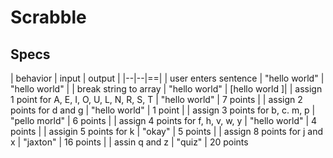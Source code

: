 # Scrabble
 
 ## Specs

 | behavior | input | output |
 |--|--|==|
 | user enters sentence | "hello world" | "hello world" |
 | break string to array | "hello world" | [hello world ]|
 | assign 1 point for A, E, I, O, U, L, N, R, S, T  | "hello world" | 7 points |
 | assign 2 points for d and g |  "hello world" | 1 point |
 | assign 3 points for b, c. m, p | "pello morld" | 6 points |
 | assign 4 points for f, h, v, w, y | "hello world" |  4 points |
 | assigin 5 points for k | "okay" | 5 points | 
 | assign 8 points for j and x | "jaxton" | 16 points |
 | assin q and z | "quiz" | 20 points